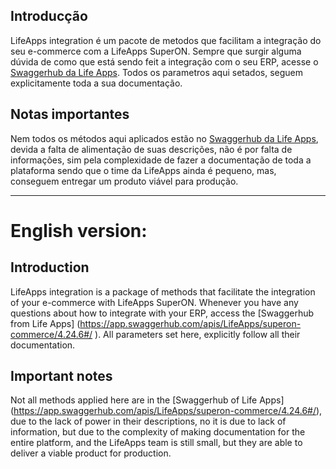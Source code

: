 ## Introducção

LifeApps integration é um pacote de metodos que facilitam a integração do seu e-commerce com a LifeApps SuperON. Sempre que surgir alguma dúvida de como que está sendo feit a integração com o seu ERP, acesse o [Swaggerhub da Life Apps](https://app.swaggerhub.com/apis/LifeApps/superon-commerce/4.24.6#/). Todos os parametros aqui setados, seguem explicitamente toda a sua documentação.

## Notas importantes

Nem todos os métodos aqui aplicados estão no [Swaggerhub da Life Apps](https://app.swaggerhub.com/apis/LifeApps/superon-commerce/4.24.6#/), devida a falta de alimentação de suas descrições, não é por falta de informações, sim pela complexidade de fazer a documentação de toda a plataforma sendo que o time da LifeApps ainda é pequeno, mas, conseguem entregar um produto viável para produção.

-----------------------------------------------------------------------------------------------------------------------------------------

# English version:

## Introduction

LifeApps integration is a package of methods that facilitate the integration of your e-commerce with LifeApps SuperON. Whenever you have any questions about how to integrate with your ERP, access the [Swaggerhub from Life Apps] (https://app.swaggerhub.com/apis/LifeApps/superon-commerce/4.24.6#/ ). All parameters set here, explicitly follow all their documentation.

## Important notes

Not all methods applied here are in the [Swaggerhub of Life Apps] (https://app.swaggerhub.com/apis/LifeApps/superon-commerce/4.24.6#/), due to the lack of power in their descriptions, no it is due to lack of information, but due to the complexity of making documentation for the entire platform, and the LifeApps team is still small, but they are able to deliver a viable product for production.
